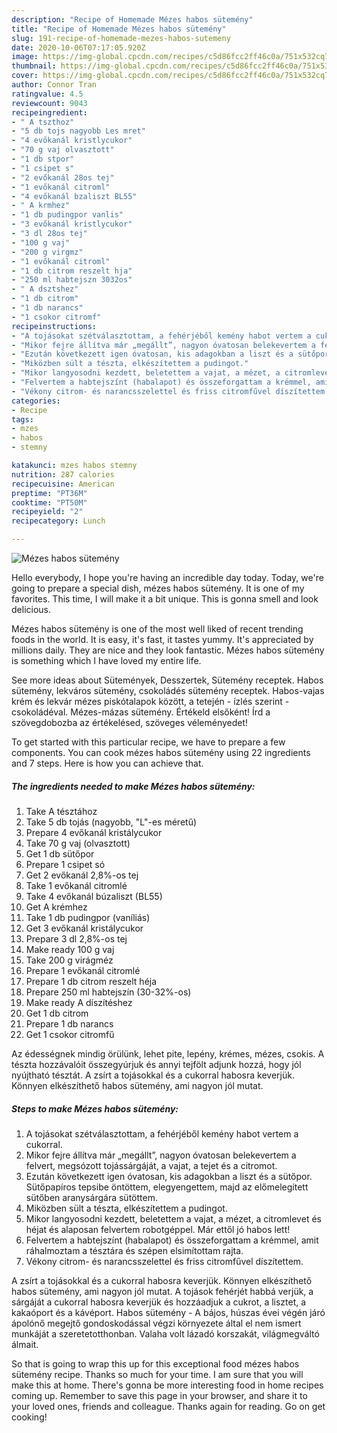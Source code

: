 ```yaml
---
description: "Recipe of Homemade Mézes habos sütemény"
title: "Recipe of Homemade Mézes habos sütemény"
slug: 191-recipe-of-homemade-mezes-habos-sutemeny
date: 2020-10-06T07:17:05.920Z
image: https://img-global.cpcdn.com/recipes/c5d86fcc2ff46c0a/751x532cq70/mezes-habos-sutemeny-recept-foto.jpg
thumbnail: https://img-global.cpcdn.com/recipes/c5d86fcc2ff46c0a/751x532cq70/mezes-habos-sutemeny-recept-foto.jpg
cover: https://img-global.cpcdn.com/recipes/c5d86fcc2ff46c0a/751x532cq70/mezes-habos-sutemeny-recept-foto.jpg
author: Connor Tran
ratingvalue: 4.5
reviewcount: 9043
recipeingredient:
- " A tszthoz"
- "5 db tojs nagyobb Les mret"
- "4 evőkanál kristlycukor"
- "70 g vaj olvasztott"
- "1 db stpor"
- "1 csipet s"
- "2 evőkanál 28os tej"
- "1 evőkanál citroml"
- "4 evőkanál bzaliszt BL55"
- " A krmhez"
- "1 db pudingpor vanlis"
- "3 evőkanál kristlycukor"
- "3 dl 28os tej"
- "100 g vaj"
- "200 g virgmz"
- "1 evőkanál citroml"
- "1 db citrom reszelt hja"
- "250 ml habtejszn 3032os"
- " A dsztshez"
- "1 db citrom"
- "1 db narancs"
- "1 csokor citromf"
recipeinstructions:
- "A tojásokat szétválasztottam, a fehérjéből kemény habot vertem a cukorral."
- "Mikor fejre állítva már „megállt”, nagyon óvatosan belekevertem a felvert, megsózott tojássárgáját, a vajat, a tejet és a citromot."
- "Ezután következett igen óvatosan, kis adagokban a liszt és a sütőpor. Sütőpapíros tepsibe öntöttem, elegyengettem, majd az előmelegített sütőben aranysárgára sütöttem."
- "Miközben sült a tészta, elkészítettem a pudingot."
- "Mikor langyosodni kezdett, beletettem a vajat, a mézet, a citromlevet és héjat és alaposan felvertem robotgéppel. Már ettől jó habos lett!"
- "Felvertem a habtejszínt (habalapot) és összeforgattam a krémmel, amit ráhalmoztam a tésztára és szépen elsimítottam rajta."
- "Vékony citrom- és narancsszelettel és friss citromfűvel díszítettem."
categories:
- Recipe
tags:
- mzes
- habos
- stemny

katakunci: mzes habos stemny 
nutrition: 287 calories
recipecuisine: American
preptime: "PT36M"
cooktime: "PT50M"
recipeyield: "2"
recipecategory: Lunch

---
```



![Mézes habos sütemény](https://img-global.cpcdn.com/recipes/c5d86fcc2ff46c0a/751x532cq70/mezes-habos-sutemeny-recept-foto.jpg)

Hello everybody, I hope you're having an incredible day today. Today, we're going to prepare a special dish, mézes habos sütemény. It is one of my favorites. This time, I will make it a bit unique. This is gonna smell and look delicious.

Mézes habos sütemény is one of the most well liked of recent trending foods in the world. It is easy, it's fast, it tastes yummy. It's appreciated by millions daily. They are nice and they look fantastic. Mézes habos sütemény is something which I have loved my entire life.

See more ideas about Sütemények, Desszertek, Sütemény receptek. Habos sütemény, lekváros sütemény, csokoládés sütemény receptek. Habos-vajas krém és lekvár mézes piskótalapok között, a tetején - ízlés szerint - csokoládéval. Mézes-mázas sütemény. Értékeld elsőként! Írd a szövegdobozba az értékelésed, szöveges véleményedet!


To get started with this particular recipe, we have to prepare a few components. You can cook mézes habos sütemény using 22 ingredients and 7 steps. Here is how you can achieve that.

<!--inarticleads1-->

##### The ingredients needed to make Mézes habos sütemény:

1. Take  A tésztához
1. Take 5 db tojás (nagyobb, &#34;L&#34;-es méretű)
1. Prepare 4 evőkanál kristálycukor
1. Take 70 g vaj (olvasztott)
1. Get 1 db sütőpor
1. Prepare 1 csipet só
1. Get 2 evőkanál 2,8%-os tej
1. Take 1 evőkanál citromlé
1. Take 4 evőkanál búzaliszt (BL55)
1. Get  A krémhez
1. Take 1 db pudingpor (vaníliás)
1. Get 3 evőkanál kristálycukor
1. Prepare 3 dl 2,8%-os tej
1. Make ready 100 g vaj
1. Take 200 g virágméz
1. Prepare 1 evőkanál citromlé
1. Prepare 1 db citrom reszelt héja
1. Prepare 250 ml habtejszín (30-32%-os)
1. Make ready  A díszítéshez
1. Get 1 db citrom
1. Prepare 1 db narancs
1. Get 1 csokor citromfű


Az édességnek mindig örülünk, lehet pite, lepény, krémes, mézes, csokis. A tészta hozzávalóit összegyúrjuk és annyi tejfölt adjunk hozzá, hogy jól nyújtható tésztát. A zsírt a tojásokkal és a cukorral habosra keverjük. Könnyen elkészíthető habos sütemény, ami nagyon jól mutat. 

<!--inarticleads2-->

##### Steps to make Mézes habos sütemény:

1. A tojásokat szétválasztottam, a fehérjéből kemény habot vertem a cukorral.
1. Mikor fejre állítva már „megállt”, nagyon óvatosan belekevertem a felvert, megsózott tojássárgáját, a vajat, a tejet és a citromot.
1. Ezután következett igen óvatosan, kis adagokban a liszt és a sütőpor. Sütőpapíros tepsibe öntöttem, elegyengettem, majd az előmelegített sütőben aranysárgára sütöttem.
1. Miközben sült a tészta, elkészítettem a pudingot.
1. Mikor langyosodni kezdett, beletettem a vajat, a mézet, a citromlevet és héjat és alaposan felvertem robotgéppel. Már ettől jó habos lett!
1. Felvertem a habtejszínt (habalapot) és összeforgattam a krémmel, amit ráhalmoztam a tésztára és szépen elsimítottam rajta.
1. Vékony citrom- és narancsszelettel és friss citromfűvel díszítettem.


A zsírt a tojásokkal és a cukorral habosra keverjük. Könnyen elkészíthető habos sütemény, ami nagyon jól mutat. A tojások fehérjét habbá verjük, a sárgáját a cukorral habosra keverjük és hozzáadjuk a cukrot, a lisztet, a kakaóport és a kávéport. Habos sütemény - A bájos, húszas évei végén járó ápolónő megejtő gondoskodással végzi környezete által el nem ismert munkáját a szeretetotthonban. Valaha volt lázadó korszakát, világmegváltó álmait. 

So that is going to wrap this up for this exceptional food mézes habos sütemény recipe. Thanks so much for your time. I am sure that you will make this at home. There's gonna be more interesting food in home recipes coming up. Remember to save this page in your browser, and share it to your loved ones, friends and colleague. Thanks again for reading. Go on get cooking!
